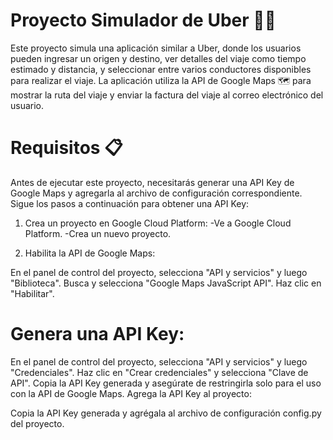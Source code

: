 # Proyecto Simulador de Uber 🚗💨
Este proyecto simula una aplicación similar a Uber, donde los usuarios pueden ingresar un origen y destino, ver detalles del viaje como tiempo estimado y distancia, y seleccionar entre varios conductores disponibles para realizar el viaje. La aplicación utiliza la API de Google Maps 🗺️ para mostrar la ruta del viaje y enviar la factura del viaje al correo electrónico del usuario.

# Requisitos 📋
Antes de ejecutar este proyecto, necesitarás generar una API Key de Google Maps y agregarla al archivo de configuración correspondiente. Sigue los pasos a continuación para obtener una API Key:

1. Crea un proyecto en Google Cloud Platform:
   -Ve a Google Cloud Platform.
   -Crea un nuevo proyecto.

2. Habilita la API de Google Maps:

En el panel de control del proyecto, selecciona "API y servicios" y luego "Biblioteca".
Busca y selecciona "Google Maps JavaScript API".
Haz clic en "Habilitar".

# Genera una API Key:

En el panel de control del proyecto, selecciona "API y servicios" y luego "Credenciales".
Haz clic en "Crear credenciales" y selecciona "Clave de API".
Copia la API Key generada y asegúrate de restringirla solo para el uso con la API de Google Maps.
Agrega la API Key al proyecto:

Copia la API Key generada y agrégala al archivo de configuración config.py del proyecto.
